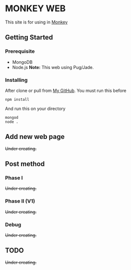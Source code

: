 # MONKEY WEB
This site is for using in [Monkey](https://monkey-monkey.com)
## Getting Started
### Prerequisite
- MongoDB
- Node.js
**Note:** This web using Pug/Jade.
### Installing
After clone or pull from [My GitHub](https://github.com/monkey-monkey/MonkeyWeb). You must run this before
```
npm install
```
And run this on your directory
```
mongod
node .
```
## Add new web page
~~Under creating.~~
## Post method
### Phase I
~~Under creating.~~
### Phase II (V1)
~~Under creating.~~
### Debug
~~Under creating.~~
## TODO
~~Under creating.~~